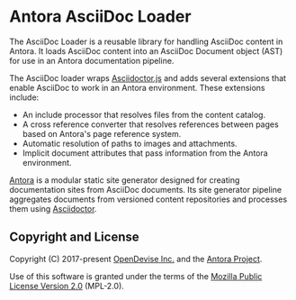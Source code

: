 # Antora AsciiDoc Loader

The AsciiDoc Loader is a reusable library for handling AsciiDoc content in Antora.
It loads AsciiDoc content into an AsciiDoc Document object (AST) for use in an Antora documentation pipeline.

The AsciiDoc loader wraps [Asciidoctor.js](https://asciidoctor.org/docs/asciidoctor.js/) and adds several extensions that enable AsciiDoc to work in an Antora environment.
These extensions include:

* An include processor that resolves files from the content catalog.
* A cross reference converter that resolves references between pages based on Antora's page reference system.
* Automatic resolution of paths to images and attachments.
* Implicit document attributes that pass information from the Antora environment.

[Antora](https://antora.org) is a modular static site generator designed for creating documentation sites from AsciiDoc documents.
Its site generator pipeline aggregates documents from versioned content repositories and processes them using [Asciidoctor](https://asciidoctor.org).

## Copyright and License

Copyright (C) 2017-present [OpenDevise Inc.](https://opendevise.com) and the [Antora Project](https://antora.org).

Use of this software is granted under the terms of the [Mozilla Public License Version 2.0](https://www.mozilla.org/en-US/MPL/2.0/) (MPL-2.0).
